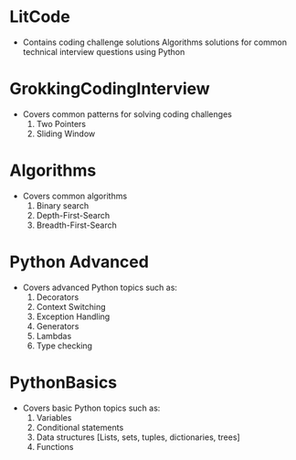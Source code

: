 # LitCode
- Contains coding challenge solutions Algorithms solutions for common technical interview questions using Python

# GrokkingCodingInterview
- Covers common patterns for solving coding challenges
    1. Two Pointers
    2. Sliding Window

# Algorithms
- Covers common algorithms
    1. Binary search
    2. Depth-First-Search
    3. Breadth-First-Search

# Python Advanced
- Covers advanced Python topics such as:
    1. Decorators
    2. Context Switching
    3. Exception Handling
    4. Generators
    5. Lambdas
    6. Type checking

# PythonBasics
- Covers basic Python topics such as:
    1. Variables
    2. Conditional statements
    3. Data structures [Lists, sets, tuples, dictionaries, trees]
    4. Functions